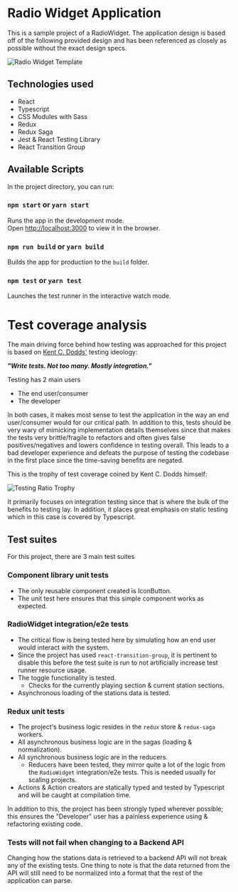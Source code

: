 # Radio Widget Application

This is a sample project of a RadioWidget. The application design is based off of the following provided design and has been referenced
as closely as possible without the exact design specs.

![Radio Widget Template](https://user-images.githubusercontent.com/23403881/152678664-bb37896b-747c-462a-ae15-803c958a54e8.png)

## Technologies used

-   React
-   Typescript
-   CSS Modules with Sass
-   Redux
-   Redux Saga
-   Jest & React Testing Library
-   React Transition Group

## Available Scripts

In the project directory, you can run:

### `npm start` or `yarn start`

Runs the app in the development mode.\
Open [http://localhost:3000](http://localhost:3000) to view it in the browser.

### `npm run build` or `yarn build`

Builds the app for production to the `build` folder.

### `npm test` or `yarn test`

Launches the test runner in the interactive watch mode.

# Test coverage analysis

The main driving force behind how testing was approached for this project is based on [Kent C. Dodds'](https://kentcdodds.com/blog/write-tests) testing ideology:

**_"Write tests. Not too many. Mostly integration."_**

Testing has 2 main users

-   The end user/consumer
-   The developer

In both cases, it makes most sense to test the application in the way an end user/consumer would
for our critical path. In addition to this, tests should be very wary of mimicking implementation
details themselves since that makes the tests very brittle/fragile to refactors and often gives false
positives/negatives and lowers confidence in testing overall. This leads to a bad developer experience and defeats the purpose of testing the
codebase in the first place since the time-saving benefits are negated.

This is the trophy of test coverage coined by Kent C. Dodds himself:

![Testing Ratio Trophy](https://res.cloudinary.com/kentcdodds-com/image/upload/f_auto,q_auto,dpr_2.0/v1622744540/kentcdodds.com/blog/the-testing-trophy-and-testing-classifications/trophy_wx9aen.png)

It primarily focuses on integration testing since that is where the bulk of the benefits to testing lay.
In addition, it places great emphasis on static testing which in this case is covered by Typescript.

## Test suites

For this project, there are 3 main test suites

### Component library unit tests

-   The only reusable component created is IconButton.
-   The unit test here ensures that this simple component works as expected.

### RadioWidget integration/e2e tests

-   The critical flow is being tested here by simulating how an end user would interact with the system.
-   Since the project has used `react-transition-group`, it is pertinent to disable this before the
    test suite is run to not artificially increase test runner resource usage.
-   The toggle functionality is tested.
    -   Checks for the currently playing section & current station sections.
-   Asynchronous loading of the stations data is tested.

### Redux unit tests

-   The project's business logic resides in the `redux` store & `redux-saga` workers.
-   All asynchronous business logic are in the sagas (loading & normalization).
-   All synchronous business logic are in the reducers.
    -   Reducers have been tested, they mirror quite a lot of the logic from the `RadioWidget`
        integration/e2e tests. This is needed usually for scaling projects.
-   Actions & Action creators are statically typed and tested by Typescript and will be caught at
    compilation time.

In addition to this, the project has been strongly typed wherever possible; this ensures the "Developer"
user has a painless experience using & refactoring existing code.

### Tests will not fail when changing to a Backend API

Changing how the stations data is retrieved to a backend API will not break any of the existing
tests. One thing to note is that the data returned from the API will still need to be normalized
into a format that the rest of the application can parse.

